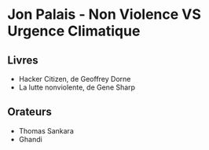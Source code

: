 # Jon Palais - Non Violence VS Urgence Climatique
## Livres
- Hacker Citizen, de Geoffrey Dorne
- La lutte nonviolente, de Gene Sharp
## Orateurs
- Thomas Sankara
- Ghandi
